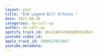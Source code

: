 ```yaml
---
layout: post
title: "ECW Legend Bill Alfonso "
date: 2021-06-28
categories: da-call-up
author: da-call-up
spotify_track_id: 36vJLWKlVXQ8q9969jGRe3
youtube_video_id: 
apple_track_id: 1000527072667
youtube_metadata: 
---
```

